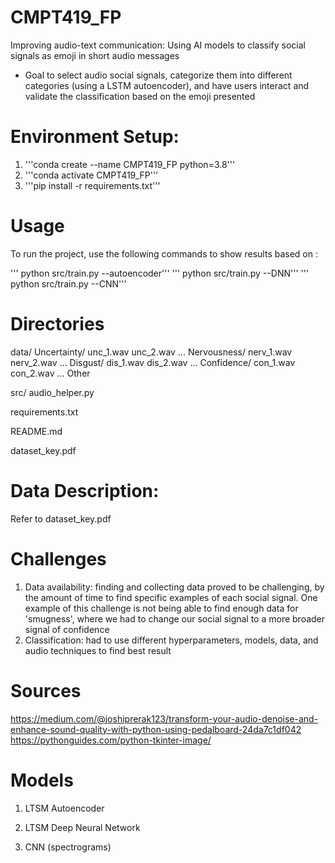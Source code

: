# CMPT419_FP
Improving audio-text communication: Using AI models to classify social signals as emoji in short audio messages

- Goal to select audio social signals, categorize them into different categories (using a LSTM autoencoder), and have users interact and validate the classification based on the emoji presented

# Environment Setup:
1. '''conda create --name CMPT419_FP python=3.8'''
2. '''conda activate CMPT419_FP'''
3. '''pip install -r requirements.txt'''

# Usage
To run the project, use the following commands to show results based on :

''' python src/train.py --autoencoder'''
''' python src/train.py --DNN'''
''' python src/train.py --CNN'''





# Directories
data/
    Uncertainty/
         unc_1.wav
         unc_2.wav
         ...
    Nervousness/
         nerv_1.wav
         nerv_2.wav
         ...
    Disgust/
         dis_1.wav
         dis_2.wav
         ...
    Confidence/
         con_1.wav
         con_2.wav
         ...
     Other

src/
     audio_helper.py

requirements.txt

README.md

dataset_key.pdf



# Data Description:
Refer to dataset_key.pdf

# Challenges
1. Data availability: finding and collecting data proved to be challenging, by the amount of time to find specific examples of each social signal. One example of this challenge is not being able to find enough data for 'smugness', where we had to change our social signal to a more broader signal of confidence
2. Classification: had to use different hyperparameters, models, data, and audio techniques to find best result


# Sources
https://medium.com/@joshiprerak123/transform-your-audio-denoise-and-enhance-sound-quality-with-python-using-pedalboard-24da7c1df042
https://pythonguides.com/python-tkinter-image/


# Models

1. LTSM Autoencoder

2. LTSM Deep Neural Network

3. CNN (spectrograms)
